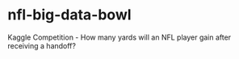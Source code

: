 # nfl-big-data-bowl
Kaggle Competition - How many yards will an NFL player gain after receiving a handoff?
